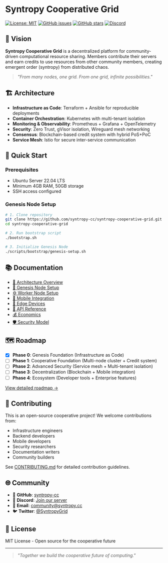 # Syntropy Cooperative Grid

[![License: MIT](https://img.shields.io/badge/License-MIT-yellow.svg)](https://opensource.org/licenses/MIT)
[![GitHub issues](https://img.shields.io/github/issues/syntropy-cc/syntropy-cooperative-grid)](https://github.com/syntropy-cc/syntropy-cooperative-grid/issues)
[![GitHub stars](https://img.shields.io/github/stars/syntropy-cc/syntropy-cooperative-grid)](https://github.com/syntropy-cc/syntropy-cooperative-grid/stargazers)
[![Discord](https://img.shields.io/discord/DISCORD_ID?label=Discord&logo=discord)](https://discord.gg/syntropy-grid)

## 🌌 Vision

**Syntropy Cooperative Grid** is a decentralized platform for community-driven computational resource sharing. Members contribute their servers and earn credits to use resources from other community members, creating emergent order (syntropy) from distributed chaos.

> *"From many nodes, one grid. From one grid, infinite possibilities."*

## 🏗️ Architecture

- **Infrastructure as Code**: Terraform + Ansible for reproducible deployments
- **Container Orchestration**: Kubernetes with multi-tenant isolation  
- **Monitoring & Observability**: Prometheus + Grafana + OpenTelemetry
- **Security**: Zero Trust, gVisor isolation, Wireguard mesh networking
- **Consensus**: Blockchain-based credit system with hybrid PoS+PoC
- **Service Mesh**: Istio for secure inter-service communication

## 🚀 Quick Start

### Prerequisites
- Ubuntu Server 22.04 LTS
- Minimum 4GB RAM, 50GB storage
- SSH access configured

### Genesis Node Setup
```bash
# 1. Clone repository
git clone https://github.com/syntropy-cc/syntropy-cooperative-grid.git
cd syntropy-cooperative-grid

# 2. Run bootstrap script
./bootstrap.sh

# 3. Initialize Genesis Node
./scripts/bootstrap/genesis-setup.sh
```

## 📚 Documentation

- [📐 Architecture Overview](docs/architecture/ARCHITECTURE.md)
- [🚀 Genesis Node Setup](docs/setup/genesis-node/README.md)
- [⚙️ Worker Node Setup](docs/setup/worker-nodes/README.md)
- [📱 Mobile Integration](docs/setup/mobile-devices/)
- [🔧 Edge Devices](docs/setup/edge-devices/)
- [🔌 API Reference](docs/api/)
- [💰 Economics](docs/economics/)
- [🛡️ Security Model](docs/security/)

## 🗺️ Roadmap

- [x] **Phase 0**: Genesis Foundation (Infrastructure as Code)
- [ ] **Phase 1**: Cooperative Foundation (Multi-node cluster + Credit system)
- [ ] **Phase 2**: Advanced Security (Service mesh + Multi-tenant isolation)
- [ ] **Phase 3**: Decentralization (Blockchain + Mobile integration)
- [ ] **Phase 4**: Ecosystem (Developer tools + Enterprise features)

[View detailed roadmap →](ROADMAP.md)

## 🤝 Contributing

This is an open-source cooperative project! We welcome contributions from:
- Infrastructure engineers
- Backend developers
- Mobile developers
- Security researchers
- Documentation writers
- Community builders

See [CONTRIBUTING.md](CONTRIBUTING.md) for detailed contribution guidelines.

## 🌐 Community

- 🐙 **GitHub**: [syntropy-cc](https://github.com/syntropy-cc)
- 💬 **Discord**: [Join our server](https://discord.gg/syntropy-grid)
- 📧 **Email**: community@syntropy.cc
- 🐦 **Twitter**: [@SyntropyGrid](https://twitter.com/SyntropyGrid)

## 📄 License

MIT License - Open source for the cooperative future

---

> *"Together we build the cooperative future of computing."*
